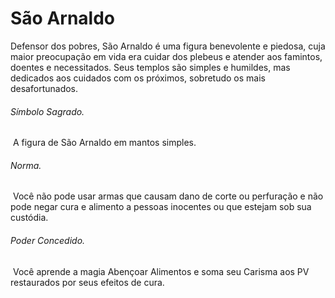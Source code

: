 # São Arnaldo

Defensor dos pobres, São Arnaldo é uma figura benevolente e piedosa, cuja maior preocupação em vida era cuidar dos plebeus e atender aos famintos, doentes e necessitados. Seus templos são simples e humildes, mas dedicados aos cuidados com os próximos, sobretudo os mais desafortunados.

###### Símbolo Sagrado.

 A figura de São Arnaldo em mantos simples.

###### Norma.

 Você não pode usar armas que causam dano de corte ou perfuração e não pode negar cura e alimento a pessoas inocentes ou que estejam sob sua custódia.

###### Poder Concedido.

 Você aprende a magia Abençoar Alimentos e soma seu Carisma aos PV restaurados por seus efeitos de cura.